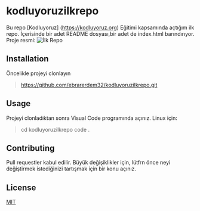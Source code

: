 # kodluyoruzilkrepo
Bu repo [Kodluyoruz] (https://kodluyoruz.org) Eğitimi kapsamında açtığım ilk repo. İçerisinde bir adet README dosyası,bir adet de index.html barındırıyor.
Proje resmi:
![İlk Repo](./img.png)

## Installation
Öncelikle projeyi clonlayın

>https://github.com/ebrarerdem32/kodluyoruzilkrepo.git

## Usage

Projeyi clonladıktan sonra Visual Code programında açınız.
Linux için:
>cd kodluyoruzilkrepo
>code .

## Contributing

Pull requestler kabul edilir. Büyük değişiklikler için, lütfrn önce neyi değiştirmek istediğinizi tartışmak için bir konu açınız.

## License
[MIT](https://google.com)
